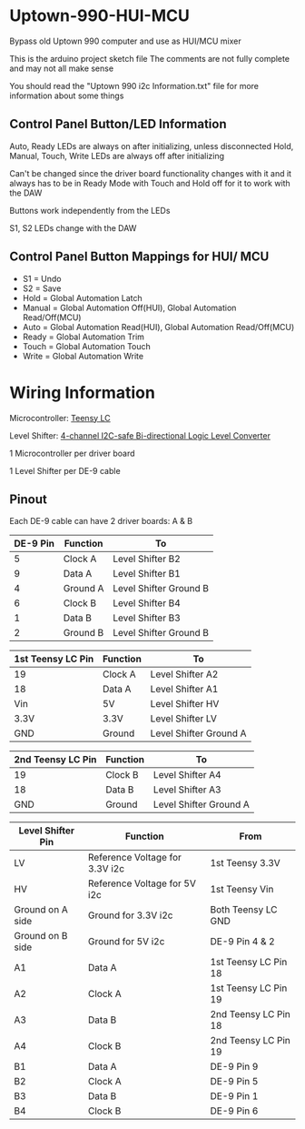# Uptown-990-HUI-MCU
Bypass old Uptown 990 computer and use as HUI/MCU mixer

This is the arduino project sketch file
The comments are not fully complete and may not all make sense

You should read the "Uptown 990 i2c Information.txt" file for more information about some things
 



## Control Panel Button/LED Information

Auto, Ready LEDs are always on after initializing, unless disconnected
Hold, Manual, Touch, Write LEDs are always off after initializing

Can't be changed since the driver board functionality changes with it and it always has to be in Ready Mode with Touch and Hold off for it to work with the DAW

Buttons work independently from the LEDs

S1, S2 LEDs change with the DAW

## Control Panel Button Mappings for HUI/ MCU
* S1 = Undo
* S2 = Save
* Hold = Global Automation Latch
* Manual = Global Automation Off(HUI), Global Automation Read/Off(MCU)
* Auto = Global Automation Read(HUI), Global Automation Read/Off(MCU)
* Ready = Global Automation Trim
* Touch = Global Automation Touch
* Write = Global Automation Write



# Wiring Information

Microcontroller: [Teensy LC](https://www.adafruit.com/product/2419)

Level Shifter: [4-channel I2C-safe Bi-directional Logic Level Converter](https://www.adafruit.com/product/757)

1 Microcontroller per driver board

1 Level Shifter per DE-9 cable



## Pinout
Each DE-9 cable can have 2 driver boards: A & B

DE-9 Pin | Function | To
---------|----------|---
5 | Clock A | Level Shifter B2
9 | Data A | Level Shifter B1
4 | Ground A | Level Shifter Ground B
6 | Clock B | Level Shifter B4
1 | Data B | Level Shifter B3
2 | Ground B | Level Shifter Ground B

1st Teensy LC Pin | Function | To
------------------|----------|---
19 | Clock A | Level Shifter A2
18 | Data A | Level Shifter A1
Vin | 5V | Level Shifter HV
3.3V | 3.3V | Level Shifter LV
GND | Ground | Level Shifter Ground A

2nd Teensy LC Pin | Function | To
------------------|----------|---
19 | Clock B | Level Shifter A4
18 | Data B | Level Shifter A3
GND | Ground | Level Shifter Ground A

Level Shifter Pin | Function | From
------------------|----------|-----
LV | Reference Voltage for 3.3V i2c | 1st Teensy 3.3V
HV | Reference Voltage for 5V i2c | 1st Teensy Vin
Ground on A side | Ground for 3.3V i2c | Both Teensy LC GND
Ground on B side | Ground for 5V i2c | DE-9 Pin 4 & 2
A1 | Data A | 1st Teensy LC Pin 18
A2 | Clock A | 1st Teensy LC Pin 19
A3 | Data B | 2nd Teensy LC Pin 18
A4 | Clock B | 2nd Teensy LC Pin 19
B1 | Data A | DE-9 Pin 9
B2 | Clock A | DE-9 Pin 5
B3 | Data B | DE-9 Pin 1
B4 | Clock B | DE-9 Pin 6
